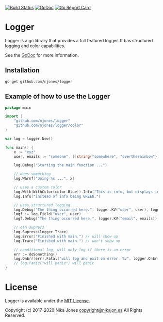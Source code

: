 [![Build Status](https://travis-ci.org/njones/logger.svg?branch=master)](https://travis-ci.org/njones/logger) [![GoDoc](https://godoc.org/github.com/njones/logger?status.svg)](https://godoc.org/github.com/njones/logger) [![Go Report Card](https://goreportcard.com/badge/github.com/njones/logger)](https://goreportcard.com/report/github.com/njones/logger)

# Logger

Logger is a go library that provides a full featured logger. It has structured logging and color capabilities.

See the [GoDoc](https://godoc.org/github.com/njones/logger) for more information.

## Installation

    go get github.com/njones/logger

## Example of how to use the Logger

```go
package main

import (
	"github.com/njones/logger"
	"github.com/njones/logger/color"
)

var log = logger.New()

func main() {
	x := "xyz"
	user, emails := "someone", []string{"somewhere", "overtherainbow"}

	log.Debug("Starting the main function ...")

	// does something
	log.Warnf("Doing %s ...", x)

	// uses a custom color
	log.With(WithColor(color.Blue)).Info("This is info, but displays in BLUE ...")
	log.Info("instead of info being GREEN.")

	// uses structured logging
	log.Debug("The thing occurred here.", logger.KV("user", user), logger.KV("email", emails))
	logf := log.Field("user", user)
	logf.Debug("The thing occurred here.", logger.KV("email", emails)) // mix and match

	// can supress
	log.Supress(logger.Trace)
	log.Error("Finished with main.") // will show up
	log.Trace("Finished with main.") // won't show up

	// conditional log, will only log if there is an error
	err := doSomething()
	log.OnErr(err).Fatal("will log and exit on error: %v", logger.OnErr{}) // logger.OnErr{} is a placeholder for err 
	// log.Panic("will panic") will panic
}
```

# License

Logger is available under the [MIT License](https://opensource.org/licenses/MIT).

Copyright (c) 2017-2020 Nika Jones <copyright@nikajon.es> All Rights Reserved.